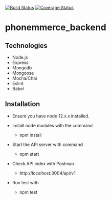 [![Build Status](https://travis-ci.com/azupatrick0/phonemmerce_backend.svg?token=s54C2WsnFsxe2wnXDop5&branch=develop)](https://travis-ci.com/azupatrick0/phonemmerce_backend)
[![Coverage Status](https://coveralls.io/repos/github/azupatrick0/phonemmerce_backend/badge.svg?branch=develop)](https://coveralls.io/github/azupatrick0/phonemmerce_backend?branch=develop)

# phonemmerce_backend
## Technologies
  * Node.js
  * Express
  * Mongodb
  * Mongoose
  * Mocha/Chai
  * Eslint
  * Babel

## Installation
 * Ensure you have node 12.x.x installed.
 
 * Install node modules with the command
 
   * npm install
   
 * Start the API server with command
 
   * npm start
   
 * Check API index with Postman
 
   * http://localhost:3004/api/v1
   
 * Run test with
 
   * npm test
